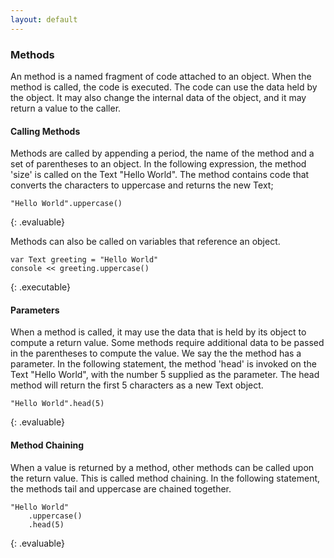 ```yaml
---
layout: default
---
```


### Methods

An method is a named fragment of code attached to an object. When the method is called, the code is executed. The code
can use the data held by the object. It may also change the internal data of the object, and it may return a value to 
the caller. 

#### Calling Methods

Methods are called by appending a period, the name of the method and a set of parentheses to an object. In the following
expression, the method 'size' is called on the Text "Hello World". The method contains code that converts the characters 
to uppercase and returns the new Text;

```
"Hello World".uppercase()
```
{: .evaluable}

Methods can also be called on variables that reference an object.

```
var Text greeting = "Hello World"
console << greeting.uppercase()
```
{: .executable}

#### Parameters

When a method is called, it may use the data that is held by its object to compute a return value. Some methods require 
additional data to be passed in the parentheses to compute the value. We say the the method has a parameter. In the 
following statement, the method 'head' is invoked on the Text "Hello World", with the number 5 supplied as the parameter. 
The head method will return the first 5 characters as a new Text object.

```
"Hello World".head(5)
```
{: .evaluable}

#### Method Chaining

When a value is returned by a method, other methods can be called upon the return value. This is called method chaining. 
In the following statement, the methods tail and uppercase are chained together.

```
"Hello World"
    .uppercase()
    .head(5)
```
{: .evaluable}